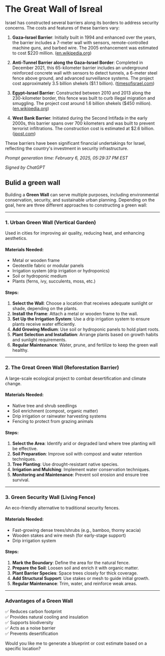 # The Great Wall of Isreal

Israel has constructed several barriers along its borders to address security concerns. The costs and features of these barriers vary:

1. **Gaza–Israel Barrier**: Initially built in 1994 and enhanced over the years, the barrier includes a 7-meter wall with sensors, remote-controlled machine guns, and barbed wire. The 2005 enhancement was estimated to cost $220 million. ([en.wikipedia.org](https://en.wikipedia.org/wiki/Gaza%E2%80%93Israel_barrier?utm_source=chatgpt.com))

2. **Anti-Tunnel Barrier along the Gaza–Israel Border**: Completed in December 2021, this 65-kilometer barrier includes an underground reinforced concrete wall with sensors to detect tunnels, a 6-meter steel fence above ground, and advanced surveillance systems. The project cost approximately 3.5 billion shekels ($1.1 billion). ([timesofisrael.com](https://www.timesofisrael.com/a-wall-of-iron-sensors-and-concrete-idf-completes-tunnel-busting-gaza-barrier/?utm_source=chatgpt.com))

3. **Egypt–Israel Barrier**: Constructed between 2010 and 2013 along the 230-kilometer border, this fence was built to curb illegal migration and smuggling. The project cost around 1.6 billion shekels ($450 million). ([en.wikipedia.org](https://en.wikipedia.org/wiki/Egypt%E2%80%93Israel_barrier?utm_source=chatgpt.com))

4. **West Bank Barrier**: Initiated during the Second Intifada in the early 2000s, this barrier spans over 700 kilometers and was built to prevent terrorist infiltrations. The construction cost is estimated at $2.6 billion. ([jpost.com](https://www.jpost.com/arab-israeli-conflict/israels-border-walls-a-case-study-for-trumps-mantra-574517?utm_source=chatgpt.com))

These barriers have been significant financial undertakings for Israel, reflecting the country's investment in security infrastructure.

*Prompt generation time: February 6, 2025, 05:29:37 PM EST*

*Signed by ChatGPT* 

## Bulid a green wall

Building a **Green Wall** can serve multiple purposes, including environmental conservation, security, and sustainable urban planning. Depending on the goal, here are three different approaches to constructing a green wall:

---

### 1. **Urban Green Wall (Vertical Garden)**
Used in cities for improving air quality, reducing heat, and enhancing aesthetics.

#### **Materials Needed**:
- Metal or wooden frame
- Geotextile fabric or modular panels
- Irrigation system (drip irrigation or hydroponics)
- Soil or hydroponic medium
- Plants (ferns, ivy, succulents, moss, etc.)

#### **Steps**:
1. **Select the Wall**: Choose a location that receives adequate sunlight or shade, depending on the plants.
2. **Install the Frame**: Attach a metal or wooden frame to the wall.
3. **Set Up the Irrigation System**: Use a drip irrigation system to ensure plants receive water efficiently.
4. **Add Growing Medium**: Use soil or hydroponic panels to hold plant roots.
5. **Plant Selection and Installation**: Arrange plants based on growth habits and sunlight requirements.
6. **Regular Maintenance**: Water, prune, and fertilize to keep the green wall healthy.

---

### 2. **The Great Green Wall (Reforestation Barrier)**
A large-scale ecological project to combat desertification and climate change.

#### **Materials Needed**:
- Native tree and shrub seedlings
- Soil enrichment (compost, organic matter)
- Drip irrigation or rainwater harvesting systems
- Fencing to protect from grazing animals

#### **Steps**:
1. **Select the Area**: Identify arid or degraded land where tree planting will be effective.
2. **Soil Preparation**: Improve soil with compost and water retention techniques.
3. **Tree Planting**: Use drought-resistant native species.
4. **Irrigation and Mulching**: Implement water conservation techniques.
5. **Monitoring and Maintenance**: Prevent soil erosion and ensure tree survival.

---

### 3. **Green Security Wall (Living Fence)**
An eco-friendly alternative to traditional security fences.

#### **Materials Needed**:
- Fast-growing dense trees/shrubs (e.g., bamboo, thorny acacia)
- Wooden stakes and wire mesh (for early-stage support)
- Drip irrigation system

#### **Steps**:
1. **Mark the Boundary**: Define the area for the natural fence.
2. **Prepare the Soil**: Loosen soil and enrich it with organic matter.
3. **Plant Barrier Species**: Space trees closely for thick coverage.
4. **Add Structural Support**: Use stakes or mesh to guide initial growth.
5. **Regular Maintenance**: Trim, water, and reinforce weak areas.

---

### **Advantages of a Green Wall**
✅ Reduces carbon footprint  
✅ Provides natural cooling and insulation  
✅ Supports biodiversity  
✅ Acts as a noise barrier  
✅ Prevents desertification  

Would you like me to generate a blueprint or cost estimate based on a specific location?
